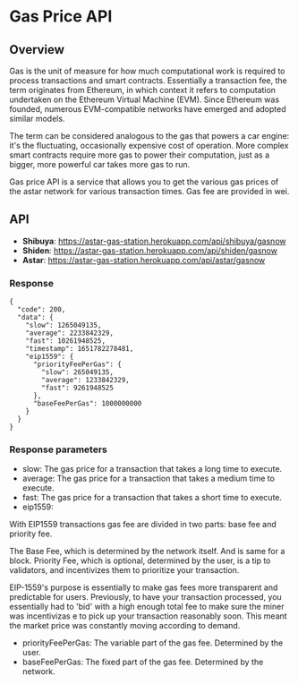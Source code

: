 # Gas Price API

## Overview

Gas is the unit of measure for how much computational work is required to process transactions and smart contracts. Essentially a transaction fee, the term originates from Ethereum, in which context it refers to computation undertaken on the Ethereum Virtual Machine (EVM). Since Ethereum was founded, numerous EVM-compatible networks have emerged and adopted similar models.

The term can be considered analogous to the gas that powers a car engine: it's the fluctuating, occasionally expensive cost of operation. More complex smart contracts require more gas to power their computation, just as a bigger, more powerful car takes more gas to run.

Gas price API is a service that allows you to get the various gas prices of the astar network for various transaction times. Gas fee are provided in wei.

## API



* **Shibuya**: https://astar-gas-station.herokuapp.com/api/shibuya/gasnow
* **Shiden**: https://astar-gas-station.herokuapp.com/api/shiden/gasnow
* **Astar**: https://astar-gas-station.herokuapp.com/api/astar/gasnow

### Response



```
{
  "code": 200,
  "data": {
    "slow": 1265049135,
    "average": 2233842329,
    "fast": 10261948525,
    "timestamp": 1651782278481,
    "eip1559": {
      "priorityFeePerGas": {
        "slow": 265049135,
        "average": 1233842329,
        "fast": 9261948525
      },
      "baseFeePerGas": 1000000000
    }
  }
}
```

### Response parameters



* slow: The gas price for a transaction that takes a long time to execute.
* average: The gas price for a transaction that takes a medium time to execute.
* fast: The gas price for a transaction that takes a short time to execute.
* eip1559:

With EIP1559 transactions gas fee are divided in two parts: base fee and priority fee.

The Base Fee, which is determined by the network itself. And is same for a block. Priority Fee, which is optional, determined by the user, is a tip to validators, and incentivizes them to prioritize your transaction.

EIP-1559's purpose is essentially to make gas fees more transparent and predictable for users. Previously, to have your transaction processed, you essentially had to 'bid' with a high enough total fee to make sure the miner was incentivizas e to pick up your transaction reasonably soon. This meant the market price was constantly moving according to demand.

* priorityFeePerGas: The variable part of the gas fee. Determined by the user.
* baseFeePerGas: The fixed part of the gas fee. Determined by the network.
